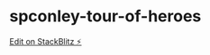 # spconley-tour-of-heroes

[Edit on StackBlitz ⚡️](https://stackblitz.com/edit/spconley-tour-of-heroes)